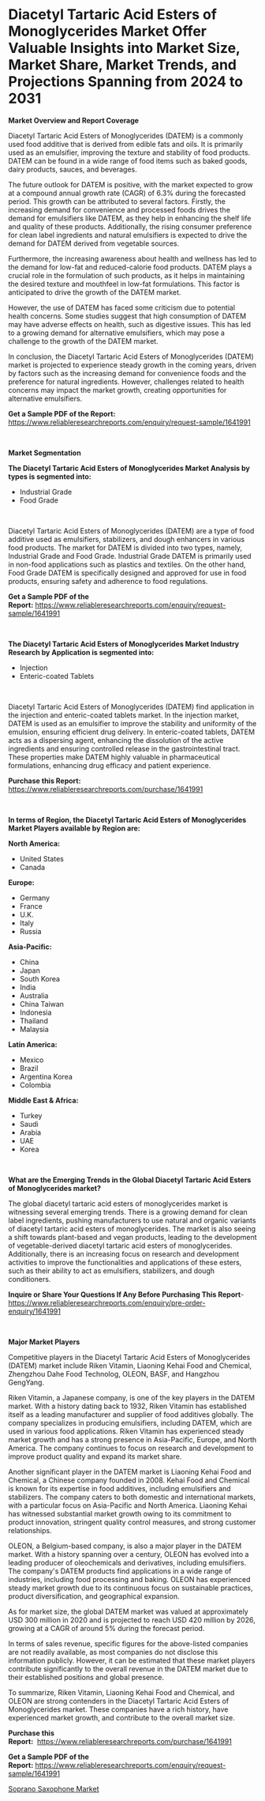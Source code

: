 <p><h1>Diacetyl Tartaric Acid Esters of Monoglycerides Market Offer Valuable Insights into Market Size, Market Share, Market Trends, and Projections Spanning from 2024 to 2031</h1></p><p><strong>Market Overview and Report Coverage</strong></p>
<p><p>Diacetyl Tartaric Acid Esters of Monoglycerides (DATEM) is a commonly used food additive that is derived from edible fats and oils. It is primarily used as an emulsifier, improving the texture and stability of food products. DATEM can be found in a wide range of food items such as baked goods, dairy products, sauces, and beverages.</p><p>The future outlook for DATEM is positive, with the market expected to grow at a compound annual growth rate (CAGR) of 6.3% during the forecasted period. This growth can be attributed to several factors. Firstly, the increasing demand for convenience and processed foods drives the demand for emulsifiers like DATEM, as they help in enhancing the shelf life and quality of these products. Additionally, the rising consumer preference for clean label ingredients and natural emulsifiers is expected to drive the demand for DATEM derived from vegetable sources.</p><p>Furthermore, the increasing awareness about health and wellness has led to the demand for low-fat and reduced-calorie food products. DATEM plays a crucial role in the formulation of such products, as it helps in maintaining the desired texture and mouthfeel in low-fat formulations. This factor is anticipated to drive the growth of the DATEM market.</p><p>However, the use of DATEM has faced some criticism due to potential health concerns. Some studies suggest that high consumption of DATEM may have adverse effects on health, such as digestive issues. This has led to a growing demand for alternative emulsifiers, which may pose a challenge to the growth of the DATEM market.</p><p>In conclusion, the Diacetyl Tartaric Acid Esters of Monoglycerides (DATEM) market is projected to experience steady growth in the coming years, driven by factors such as the increasing demand for convenience foods and the preference for natural ingredients. However, challenges related to health concerns may impact the market growth, creating opportunities for alternative emulsifiers.</p></p>
<p><strong>Get a Sample PDF of the Report:</strong> <a href="https://www.reliableresearchreports.com/enquiry/request-sample/1641991">https://www.reliableresearchreports.com/enquiry/request-sample/1641991</a></p>
<p>&nbsp;</p>
<p><strong>Market Segmentation</strong></p>
<p><strong>The Diacetyl Tartaric Acid Esters of Monoglycerides Market Analysis by types is segmented into:</strong></p>
<p><ul><li>Industrial Grade</li><li>Food Grade</li></ul></p>
<p>&nbsp;</p>
<p><p>Diacetyl Tartaric Acid Esters of Monoglycerides (DATEM) are a type of food additive used as emulsifiers, stabilizers, and dough enhancers in various food products. The market for DATEM is divided into two types, namely, Industrial Grade and Food Grade. Industrial Grade DATEM is primarily used in non-food applications such as plastics and textiles. On the other hand, Food Grade DATEM is specifically designed and approved for use in food products, ensuring safety and adherence to food regulations.</p></p>
<p><strong>Get a Sample PDF of the Report:</strong>&nbsp;<a href="https://www.reliableresearchreports.com/enquiry/request-sample/1641991">https://www.reliableresearchreports.com/enquiry/request-sample/1641991</a></p>
<p>&nbsp;</p>
<p><strong>The Diacetyl Tartaric Acid Esters of Monoglycerides Market Industry Research by Application is segmented into:</strong></p>
<p><ul><li>Injection</li><li>Enteric-coated Tablets</li></ul></p>
<p>&nbsp;</p>
<p><p>Diacetyl Tartaric Acid Esters of Monoglycerides (DATEM) find application in the injection and enteric-coated tablets market. In the injection market, DATEM is used as an emulsifier to improve the stability and uniformity of the emulsion, ensuring efficient drug delivery. In enteric-coated tablets, DATEM acts as a dispersing agent, enhancing the dissolution of the active ingredients and ensuring controlled release in the gastrointestinal tract. These properties make DATEM highly valuable in pharmaceutical formulations, enhancing drug efficacy and patient experience.</p></p>
<p><strong>Purchase this Report:</strong>&nbsp; <a href="https://www.reliableresearchreports.com/purchase/1641991">https://www.reliableresearchreports.com/purchase/1641991</a></p>
<p>&nbsp;</p>
<p><strong>In terms of Region, the Diacetyl Tartaric Acid Esters of Monoglycerides Market Players available by Region are:</strong></p>
<p>
    <p> <strong> North America: </strong>
        <ul>
            <li>United States</li>
            <li>Canada</li>
        </ul>
        </p> 
    <p> <strong> Europe: </strong>
        <ul>
            <li>Germany</li>
            <li>France</li>
            <li>U.K.</li>
            <li>Italy</li>
            <li>Russia</li>
        </ul>
        </p> 
    <p> <strong> Asia-Pacific: </strong>
        <ul>
            <li>China</li>
            <li>Japan</li>
            <li>South Korea</li>
            <li>India</li>
            <li>Australia</li>
            <li>China Taiwan</li>
            <li>Indonesia</li>
            <li>Thailand</li>
            <li>Malaysia</li>
        </ul>
        </p> 
    <p> <strong> Latin America: </strong>
        <ul>
            <li>Mexico</li>
            <li>Brazil</li>
            <li>Argentina Korea</li>
            <li>Colombia</li>
        </ul>
        </p> 
    <p> <strong> Middle East & Africa: </strong>
        <ul>
            <li>Turkey</li>
            <li>Saudi</li>
            <li>Arabia</li>
            <li>UAE</li>
            <li>Korea</li>
        </ul>
    </p>
    </p>
<p>&nbsp;</p>
<p><strong>What are the Emerging Trends in the Global Diacetyl Tartaric Acid Esters of Monoglycerides market?</strong></p>
<p><p>The global diacetyl tartaric acid esters of monoglycerides market is witnessing several emerging trends. There is a growing demand for clean label ingredients, pushing manufacturers to use natural and organic variants of diacetyl tartaric acid esters of monoglycerides. The market is also seeing a shift towards plant-based and vegan products, leading to the development of vegetable-derived diacetyl tartaric acid esters of monoglycerides. Additionally, there is an increasing focus on research and development activities to improve the functionalities and applications of these esters, such as their ability to act as emulsifiers, stabilizers, and dough conditioners.</p></p>
<p><strong>Inquire or Share Your Questions If Any Before Purchasing This Report</strong>- <a href="https://www.reliableresearchreports.com/enquiry/pre-order-enquiry/1641991">https://www.reliableresearchreports.com/enquiry/pre-order-enquiry/1641991</a></p>
<p>&nbsp;</p>
<p><strong>Major Market Players</strong></p>
<p><p>Competitive players in the Diacetyl Tartaric Acid Esters of Monoglycerides (DATEM) market include Riken Vitamin, Liaoning Kehai Food and Chemical, Zhengzhou Dahe Food Technolog, OLEON, BASF, and Hangzhou GengYang. </p><p>Riken Vitamin, a Japanese company, is one of the key players in the DATEM market. With a history dating back to 1932, Riken Vitamin has established itself as a leading manufacturer and supplier of food additives globally. The company specializes in producing emulsifiers, including DATEM, which are used in various food applications. Riken Vitamin has experienced steady market growth and has a strong presence in Asia-Pacific, Europe, and North America. The company continues to focus on research and development to improve product quality and expand its market share.</p><p>Another significant player in the DATEM market is Liaoning Kehai Food and Chemical, a Chinese company founded in 2008. Kehai Food and Chemical is known for its expertise in food additives, including emulsifiers and stabilizers. The company caters to both domestic and international markets, with a particular focus on Asia-Pacific and North America. Liaoning Kehai has witnessed substantial market growth owing to its commitment to product innovation, stringent quality control measures, and strong customer relationships.</p><p>OLEON, a Belgium-based company, is also a major player in the DATEM market. With a history spanning over a century, OLEON has evolved into a leading producer of oleochemicals and derivatives, including emulsifiers. The company's DATEM products find applications in a wide range of industries, including food processing and baking. OLEON has experienced steady market growth due to its continuous focus on sustainable practices, product diversification, and geographical expansion.</p><p>As for market size, the global DATEM market was valued at approximately USD 300 million in 2020 and is projected to reach USD 420 million by 2026, growing at a CAGR of around 5% during the forecast period.</p><p>In terms of sales revenue, specific figures for the above-listed companies are not readily available, as most companies do not disclose this information publicly. However, it can be estimated that these market players contribute significantly to the overall revenue in the DATEM market due to their established positions and global presence.</p><p>To summarize, Riken Vitamin, Liaoning Kehai Food and Chemical, and OLEON are strong contenders in the Diacetyl Tartaric Acid Esters of Monoglycerides market. These companies have a rich history, have experienced market growth, and contribute to the overall market size.</p></p>
<p><strong>Purchase this Report:</strong>&nbsp;&nbsp;<a href="https://www.reliableresearchreports.com/purchase/1641991">https://www.reliableresearchreports.com/purchase/1641991</a></p>
<p></p>
<p><strong>Get a Sample PDF of the Report:</strong>&nbsp;<a href="https://www.reliableresearchreports.com/enquiry/request-sample/1641991">https://www.reliableresearchreports.com/enquiry/request-sample/1641991</a></p>
<p><p><a href="https://github.com/mharielmesa/Market-Research-Report-List-1/blob/main/soprano-saxophone-market.md">Soprano Saxophone Market</a></p></p>